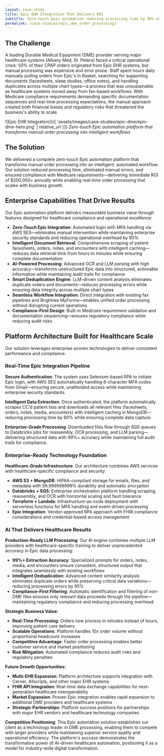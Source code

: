 ```yaml
---
layout: case-study
title: Epic EHR Integration That Delivers ROI
subtitle: Zero-touch Epic automation reducing processing time by 90% while ensuring 100% compliance
permalink: /case-studies/epic_dme_order_processing/
---
```


## The Challenge

A leading Durable Medical Equipment (DME) provider serving major healthcare systems (Albany Med, St. Peters) faced a critical operational crisis: 50% of their CPAP orders originated from Epic EHR systems, but manual processing was expensive and error prone. Staff spent hours daily manually pulling orders from Epic's In Basket, searching for supporting documents (facesheets, sleep studies, office notes), and handling duplicates across multiple chart types—a process that was unsustainable as healthcare systems moved away from fax-based workflows. With Medicare compliance requirements demanding specific documentation sequences and real-time processing expectations, the manual approach created both financial losses and regulatory risks that threatened the business's ability to scale.

![Epic EHR Integration]({{ 'assets/images/case-studies/epic-dme/epic-dme-hero.png' | relative_url }})
*Zero-touch Epic automation platform that transforms manual order processing into intelligent workflows*

## The Solution

We delivered a complete zero-touch Epic automation platform that transforms manual order processing into an intelligent, automated workflow. Our solution reduced processing time, eliminated manual errors, and ensured compliance with Medicare requirements—delivering immediate ROI of $200,000+ annually while enabling real-time order processing that scales with business growth.

## Enterprise Capabilities That Drive Results

Our Epic automation platform delivers measurable business value through features designed for healthcare compliance and operational excellence:

* **Zero-Touch Epic Integration**: Automated login with MFA handling via AWS SES—eliminates manual intervention while maintaining enterprise security standards and reducing operational overhead by 90%
* **Intelligent Document Retrieval**: Comprehensive scraping of patient facesheets, orders, notes, and encounters with intelligent caching—reduces data retrieval time from hours to minutes while ensuring complete documentation
* **AI-Powered Processing**: Advanced OCR and LLM parsing with high accuracy—transforms unstructured Epic data into structured, actionable information while maintaining audit trails for compliance
* **Smart Deduplication Engine**: LLM-driven content analysis eliminates duplicate orders and documents—reduces processing errors while ensuring data integrity across multiple chart types
* **Seamless Workflow Integration**: Direct integration with existing fax pipelines and Brightree MyForms—enables unified order processing without disrupting current operations
* **Compliance-First Design**: Built-in Medicare requirement validation and documentation sequencing—ensures regulatory compliance while reducing audit risks

## Platform Architecture Built for Healthcare Scale
Our solution leverages enterprise-proven technologies to deliver consistent performance and compliance:

### Real-Time Epic Integration Pipeline
**Secure Authentication**: The system uses Selenium-based RPA to initiate Epic login, with AWS SES automatically handling 6-character MFA codes from Gmail—ensuring secure, unattended access while maintaining enterprise security standards.

**Intelligent Data Extraction**: Once authenticated, the platform automatically scrapes CC'd patient lists and downloads all relevant files (facesheets, orders, notes, media, encounters) with intelligent caching in MongoDB—reducing processing time by 80% while ensuring complete data capture.

**Enterprise-Grade Processing**: Downloaded files flow through SQS queues to Databricks jobs for reassembly, OCR processing, and LLM parsing—delivering structured data with 99%+ accuracy while maintaining full audit trails for compliance.

### Enterprise-Ready Technology Foundation

**Healthcare-Grade Infrastructure**: Our architecture combines AWS services with healthcare-specific compliance and security:

* **AWS S3 + MongoDB**: HIPAA-compliant storage for emails, files, and metadata with 99.999999999% durability and automatic encryption
* **Databricks + SQS**: Enterprise orchestration platform handling scraping, reassembly, and OCR with horizontal scaling and fault tolerance
* **Terraform + Lambda**: Infrastructure-as-code deployment with serverless functions for MFA handling and event-driven processing
* **Epic Integration**: Vendor-approved RPA approach with FHIR compliance considerations and credential-based access management

### AI That Delivers Healthcare Results

**Production-Ready LLM Processing**: Our AI engine combines multiple LLM providers with healthcare-specific training to deliver unprecedented accuracy in Epic data processing:

* **99%+ Extraction Accuracy**: Specialized prompts for orders, notes, media, and encounters ensure consistent, structured output that integrates seamlessly with existing workflows
* **Intelligent Deduplication**: Advanced content similarity analysis eliminates duplicate orders while preserving critical data variations—reducing processing errors by 95%
* **Compliance-First Filtering**: Automatic identification and filtering of non-DME files ensures only relevant data proceeds through the pipeline—maintaining regulatory compliance and reducing processing overhead

**Strategic Business Value**:
- **Real-Time Processing**: Orders now process in minutes instead of hours, improving patient care delivery
- **Scalable Operations**: Platform handles 10x order volume without proportional headcount increases
- **Competitive Advantage**: Faster order processing enables better customer service and market positioning
- **Risk Mitigation**: Automated compliance reduces audit risks and regulatory penalties

**Future Growth Opportunities**:
- **Multi-EHR Expansion**: Platform architecture supports integration with Cerner, Allscripts, and other major EHR systems
- **FHIR API Integration**: Real-time data exchange capabilities for next-generation healthcare interoperability
- **Market Expansion**: Proven Epic integration enables rapid expansion to additional DME providers and healthcare systems
- **Strategic Partnerships**: Platform success positions for partnerships with major EHR vendors and healthcare technology companies

**Competitive Positioning**: This Epic automation solution establishes our client as a technology leader in DME processing, enabling them to compete with larger providers while maintaining superior service quality and operational efficiency. The platform's success demonstrates the transformative power of AI-driven healthcare automation, positioning it as a model for industry-wide digital transformation.
